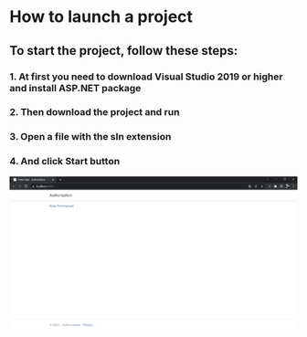 # How to launch a project

## To start the project, follow these steps:

### 1. At first you need to download Visual Studio 2019 or higher and install ASP.NET package
### 2. Then download the project and run

### 3. Open a file with the sln extension

### 4. And click Start button 

![Image alt](https://github.com/Mriina/Authorization/raw/master/Authorization.jpg "You will see the following window:")

